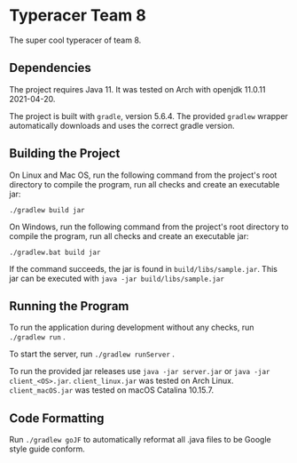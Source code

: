 # Typeracer Team 8 

The super cool typeracer of team 8.

## Dependencies

The project requires Java 11.
It was tested on Arch with openjdk 11.0.11 2021-04-20.

The project is built with `gradle`, version 5.6.4. The provided `gradlew` wrapper automatically downloads and uses
the correct gradle version.


## Building the Project

On Linux and Mac OS, run the following command from the project's root directory to compile the program,
run all checks and create an executable jar:

```
./gradlew build jar
```

On Windows, run the following command from the project's root directory to compile the program,
run all checks and create an executable jar:

```
./gradlew.bat build jar
```

If the command succeeds, the jar is found in `build/libs/sample.jar`.
This jar can be executed with `java -jar build/libs/sample.jar`


## Running the Program

To run the application during development without any checks, run `./gradlew run` .

To start the server, run `./gradlew runServer` .

To run the provided jar releases use `java -jar server.jar` or `java -jar client_<OS>.jar`.
`client_linux.jar` was tested on Arch Linux.
`client_macOS.jar` was tested on macOS Catalina 10.15.7.

## Code Formatting 

Run `./gradlew goJF` to automatically reformat all .java files to be Google style guide conform. 